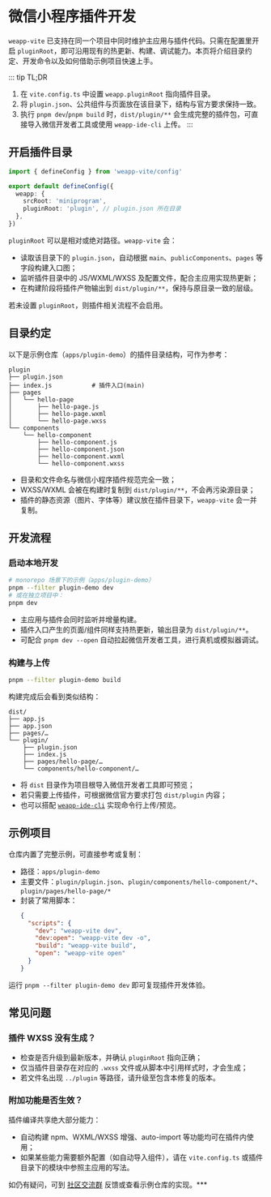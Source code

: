 # 微信小程序插件开发

`weapp-vite` 已支持在同一个项目中同时维护主应用与插件代码。只需在配置里开启 `pluginRoot`，即可沿用现有的热更新、构建、调试能力。本页将介绍目录约定、开发命令以及如何借助示例项目快速上手。

::: tip TL;DR

1. 在 `vite.config.ts` 中设置 `weapp.pluginRoot` 指向插件目录。
2. 将 `plugin.json`、公共组件与页面放在该目录下，结构与官方要求保持一致。
3. 执行 `pnpm dev`/`pnpm build` 时，`dist/plugin/**` 会生成完整的插件包，可直接导入微信开发者工具或使用 `weapp-ide-cli` 上传。
   :::

## 开启插件目录

```ts [vite.config.mts]
import { defineConfig } from 'weapp-vite/config'

export default defineConfig({
  weapp: {
    srcRoot: 'miniprogram',
    pluginRoot: 'plugin', // plugin.json 所在目录
  },
})
```

`pluginRoot` 可以是相对或绝对路径。`weapp-vite` 会：

- 读取该目录下的 `plugin.json`，自动根据 `main`、`publicComponents`、`pages` 等字段构建入口图；
- 监听插件目录中的 JS/WXML/WXSS 及配置文件，配合主应用实现热更新；
- 在构建阶段将插件产物输出到 `dist/plugin/**`，保持与原目录一致的层级。

若未设置 `pluginRoot`，则插件相关流程不会启用。

## 目录约定

以下是示例仓库（`apps/plugin-demo`）的插件目录结构，可作为参考：

```text
plugin
├── plugin.json
├── index.js           # 插件入口(main)
├── pages
│   └── hello-page
│       ├── hello-page.js
│       ├── hello-page.wxml
│       └── hello-page.wxss
└── components
    └── hello-component
        ├── hello-component.js
        ├── hello-component.json
        ├── hello-component.wxml
        └── hello-component.wxss
```

- 目录和文件命名与微信小程序插件规范完全一致；
- WXSS/WXML 会被在构建时复制到 `dist/plugin/**`，不会再污染源目录；
- 插件的静态资源（图片、字体等）建议放在插件目录下，`weapp-vite` 会一并复制。

## 开发流程

### 启动本地开发

```sh
# monorepo 场景下的示例（apps/plugin-demo）
pnpm --filter plugin-demo dev
# 或在独立项目中：
pnpm dev
```

- 主应用与插件会同时监听并增量构建。
- 插件入口产生的页面/组件同样支持热更新，输出目录为 `dist/plugin/**`。
- 可配合 `pnpm dev --open` 自动拉起微信开发者工具，进行真机或模拟器调试。

### 构建与上传

```sh
pnpm --filter plugin-demo build
```

构建完成后会看到类似结构：

```text
dist/
├── app.js
├── app.json
├── pages/…
└── plugin/
    ├── plugin.json
    ├── index.js
    ├── pages/hello-page/…
    └── components/hello-component/…
```

- 将 `dist` 目录作为项目根导入微信开发者工具即可预览；
- 若只需要上传插件，可根据微信官方要求打包 `dist/plugin` 内容；
- 也可以搭配 [`weapp-ide-cli`](https://github.com/weapp-vite/weapp-vite/tree/main/packages/weapp-ide-cli) 实现命令行上传/预览。

## 示例项目

仓库内置了完整示例，可直接参考或复制：

- 路径：`apps/plugin-demo`
- 主要文件：`plugin/plugin.json`、`plugin/components/hello-component/*`、`plugin/pages/hello-page/*`
- 封装了常用脚本：
  ```json
  {
    "scripts": {
      "dev": "weapp-vite dev",
      "dev:open": "weapp-vite dev -o",
      "build": "weapp-vite build",
      "open": "weapp-vite open"
    }
  }
  ```

运行 `pnpm --filter plugin-demo dev` 即可复现插件开发体验。

## 常见问题

### 插件 WXSS 没有生成？

- 检查是否升级到最新版本，并确认 `pluginRoot` 指向正确；
- 仅当插件目录存在对应的 `.wxss` 文件或从脚本中引用样式时，才会生成；
- 若文件名出现 `../plugin` 等路径，请升级至包含本修复的版本。

### 附加功能是否生效？

插件编译共享绝大部分能力：

- 自动构建 npm、WXML/WXSS 增强、auto-import 等功能均可在插件内使用；
- 如果某些能力需要额外配置（如自动导入组件），请在 `vite.config.ts` 或插件目录下的模块中参照主应用的写法。

如仍有疑问，可到 [社区交流群](/community/group) 反馈或查看示例仓库的实现。\*\*\*
